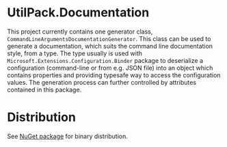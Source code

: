 # UtilPack.Documentation
This project currently contains one generator class, `CommandLineArgumentsDocumentationGenerator`.
This class can be used to generate a documentation, which suits the command line documentation style, from a type.
The type usually is used with `Microsoft.Extensions.Configuration.Binder` package to deserialize a configuration (command-line or from e.g. JSON file) into an object which contains properties and providing typesafe way to access the configuration values.
The generation process can further controlled by attributes contained in this package.

# Distribution
See [NuGet package](http://www.nuget.org/packages/UtilPack.Documentation) for binary distribution.